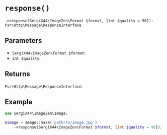 # `response()`

```
->response(SergiX44\ImageZen\Format $format, [int $quality = 90]): Psr\Http\Message\ResponseInterface
```
## Parameters

- `SergiX44\ImageZen\Format $format`: 
- `int $quality`: 


## Returns

`Psr\Http\Message\ResponseInterface`: 

## Example

```php
use SergiX44\ImageZen\Image;

$image = Image::make('path/to/image.jpg')
    ->response(SergiX44\ImageZen\Format $format, [int $quality = 90]);

```
